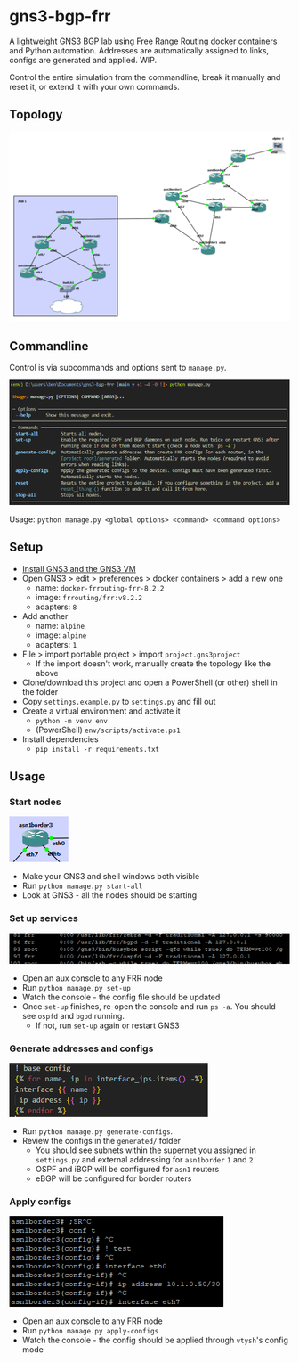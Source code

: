# gns3-bgp-frr

A lightweight GNS3 BGP lab using Free Range Routing docker containers and Python automation.
Addresses are automatically assigned to links, configs are generated and applied. WIP.

Control the entire simulation from the commandline, break it manually and reset it, or extend it with your own commands.

## Topology

![topology](images/topology.png)

## Commandline

Control is via subcommands and options sent to `manage.py`.

![commandline](images/commandline.png)

Usage: `python manage.py <global options> <command> <command options>`

## Setup

* [Install GNS3 and the GNS3 VM](https://docs.gns3.com/docs/getting-started/installation/windows)
* Open GNS3 > edit > preferences > docker containers > add a new one
  * name: `docker-frrouting-frr-8.2.2`
  * image: `frrouting/frr:v8.2.2`
  * adapters: `8`
* Add another
  * name: `alpine`
  * image: `alpine`
  * adapters: `1`
* File > import portable project > import `project.gns3project`
  * If the  import doesn't work, manually create the topology like the above
* Clone/download this project and open a PowerShell (or other) shell in the folder
* Copy `settings.example.py` to `settings.py` and fill out
* Create a virtual environment and activate it
  * `python -m venv env`
  * (PowerShell) `env/scripts/activate.ps1`
* Install dependencies
  * `pip install -r requirements.txt`

## Usage

### Start nodes

![start](images/start.png)

* Make your GNS3 and shell windows both visible
* Run `python manage.py start-all`
* Look at GNS3 - all the nodes should be starting

### Set up services

![daemons](images/daemons.png)

* Open an aux console to any FRR node
* Run `python manage.py set-up`
* Watch the console - the config file should be updated
* Once `set-up` finishes, re-open the console and run `ps -a`. You should see `ospfd` and `bgpd` running.
  * If not, run `set-up` again or restart GNS3

### Generate addresses and configs

![template](images/template.png)

* Run `python manage.py generate-configs`.
* Review the configs in the `generated/` folder
  * You should see subnets within the supernet you assigned in `settings.py` and external addressing for `asn1border` `1` and `2`
  * OSPF and iBGP will be configured for `asn1` routers
  * eBGP will be configured for border routers

### Apply configs

![config](images/config.png)

* Open an aux console to any FRR node
* Run `python manage.py apply-configs`
* Watch the console - the config should be applied through `vtysh`'s config mode


